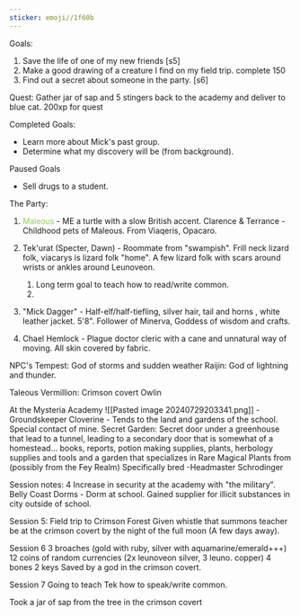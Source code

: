 ```yaml
---
sticker: emoji//1f60b
---
```

Goals: 
1. Save the life of one of my new friends [s5]
2. Make a good drawing of a creature I find on my field trip. complete 150
3. Find out a secret about someone in the party. [s6]

Quest: 
Gather jar of sap and 5 stingers back to the academy and deliver to blue cat.
200xp for quest

Completed Goals: 
- Learn more about Mick's past group. 
- Determine what my discovery will be (from background).

Paused Goals
- Sell drugs to a student. 

The Party: 

1. <span style="color:#92d050">Maleous</span> - ME a turtle with a slow British accent. Clarence & Terrance - Childhood pets of Maleous. From Viaqeris, Opacaro. 
2. Tek'urat (Specter, Dawn) - Roommate from "swampish". Frill neck lizard folk, viacarys is lizard folk "home". A few lizard folk with scars around wrists or ankles around Leunoveon. 
	1. Long term goal to teach how to read/write common.
	2. 
3. "Mick Dagger" - Half-elf/half-tiefling, silver hair, tail and horns , white leather jacket. 5'8".
Follower of Minerva, Goddess of wisdom and crafts.

4. Chael Hemlock - Plague doctor cleric with a cane and unnatural way of moving. All skin covered by fabric. 

NPC's
Tempest: God of storms and sudden weather
Raijin: God of lightning and thunder. 

Taleous Vermillion: Crimson covert Owlin


At the Mysteria Academy
![[Pasted image 20240729203341.png]]
-Groundskeeper Cloverine - Tends to the land and gardens of the school. Special contact of mine. 
	Secret Garden: Secret door under a greenhouse that lead to a tunnel, leading to a secondary door that is somewhat of a homestead... books, reports, potion making supplies, plants, herbology supplies and tools and a garden that specializes in Rare Magical Plants from (possibly from the Fey Realm) 
		Specifically bred
-Headmaster Schrodinger

Session notes: 4
	Increase in security at the academy with "the military". 
	Belly Coast Dorms - Dorm at school. 
	Gained supplier for illicit substances in city outside of school. 

Session 5: Field trip to Crimson Forest
Given whistle that summons teacher
be at the crimson covert by the night of the full moon (A few days away). 

Session 6
3 broaches
	(gold with ruby, silver with aquamarine/emerald+++)
12 coins of random currencies 
	(2x leunoveon silver, 3 leuno. copper)
4 bones
2 keys
Saved by a god in the crimson covert. 

Session 7
Going to teach Tek how to speak/write common. 


Took a jar of sap from the tree in the crimson covert 